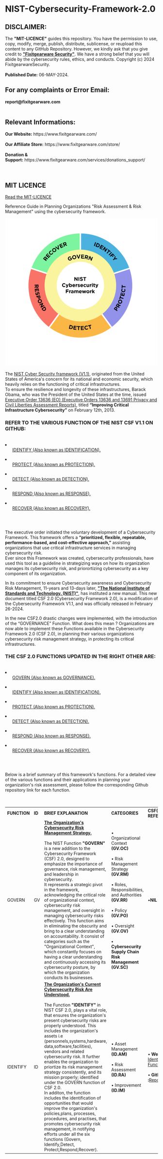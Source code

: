 # NIST-Cybersecurity-Framework-2.0

<h2>DISCLAIMER:</h2>
The <strong>"MIT-LICENCE"</strong> guides this repository. You have the permission to use, copy, modify, merge, publish, distribute, sublicense, or reupload this content to any GitHub Repository. However, we kindly ask that you give credit to <strong><a href="https://github.com/fixitgearware">"Fixitgearware Security"</a></strong>. We have a strong belief that you will abide by the cybersecurity rules, ethics, and conducts. 
Copyright (c) 2024 FixitgearwareSecurity.
<br><br>
<strong>Published Date:</strong>&nbsp;06-MAY-2024.
<br>
<h2>For any complaints or Error Email:</h2> <strong>report@fixitgearware.com</strong>
<br>

<br>
<h2>Relevant Informations:</h2> 
<strong>Our Website:</strong>&nbsp;<span>https://www.fixitgearware.com/</span>
<br><br>
<strong>Our Affiliate Store:</strong>&nbsp;<span>https://www.fixitgearware.com/store/</span>
<br><br>
<strong>Donation & Support:</strong>&nbsp;<span>https://www.fixitgearware.com/services/donations_support/</span>
<br><br>



<br>
<h2>MIT LICENCE</h2>
<a href="https://github.com/fixitgearware/NIST-Cybersecurity-Framework-2.0-/blob/main/LICENSE">Read the MIT-LICENCE</a>
<br>


Reference Guide in Planning Organizations "Risk Assessment &amp; Risk Management" using the cybersecurity framework.


![](assets/NIST-CF2.0.png)
<br>

The <a href="https://www.fixitgearware.com/cybsec-news/cyber-security/the-nist-cyber-security-framework/2023/09/07/">NIST Cyber Security framework (V1.1)</a>, originated from the United States of America's concern for its national and economic security, which heavily relies on the functioning of critical infrastructures. <br>To ensure the resilience and longevity of these infrastructures, Barack Obama, who was the President of the United States at the time, issued <a href="https://www.dhs.gov/publication/executive-orders-13636-and-13691-privacy-and-civil-liberties-assessment-reports#:~:text=Executive%20Order%2013636%2C%20Improving%20Critical,neutral%20cybersecurity%20framework%2C%20and%20to">Executive Order 13636 (EO) (Executive Orders 13636 and 13691 Privacy and Civil Liberties Assessment Reports)</a>, titled <strong>“Improving Critical Infrastructure Cybersecurity”</strong> on February 12th, 2013.<br>

<h3>REFER TO THE VARIOUS FUNCTION OF THE NIST CSF V1.1 ON GITHUB:</h3>
<br>
 
<li><ul><a href="https://github.com/fixitgearware/NIST-CYBERSECURITY-FRAMEWORK-V1.1/blob/main/IDENTIFY.md">IDENTIFY (Also known as  IDENTIFICATION).</a></ul></li> 

<li><ul><a href="https://github.com/fixitgearware/NIST-CYBERSECURITY-FRAMEWORK-V1.1/blob/main/PROTECT.md">PROTECT (Also known as PROTECTION).</a></ul></li> 

<li><ul><a href="https://github.com/fixitgearware/NIST-CYBERSECURITY-FRAMEWORK-V1.1/blob/main/DETECT.md">DETECT (Also known as DETECTION).</a></ul></li> 

<li><ul><a href="https://github.com/fixitgearware/NIST-CYBERSECURITY-FRAMEWORK-V1.1/blob/main/RESPOND.md">RESPOND (Also known as RESPONSE).</a></ul></li> 

<li><ul><a href="https://github.com/fixitgearware/NIST-CYBERSECURITY-FRAMEWORK-V1.1/blob/main/RECOVER.md">RECOVER (Also known as RECOVERY).</a></ul></li> 

<br><br>



The executive order initiated the voluntary development of a Cybersecurity Framework. This framework offers a <strong>“prioritized, flexible, repeatable, performance-based, and cost-effective approach,”</strong> assisting organizations that use critical infrastructure services in managing cybersecurity risk.
<br>
Ever since this Framework was created, cybersecurity professionals, have used this tool as a guideline in strategizing ways on how its organization manages its cybersecurity risk, and priorortizing cybersecurity as a key component of its organization. 

In its commitment to ensure Cybersecurity awareness and Cybersecurity Risk Management, 11-years and 13-days later, <strong><a href="https://www.nist.gov/">"The National Institute of Standards and Technology. (NIST)"</a></strong>, has instituted a new manual. This new document titled CSF 2.0 (Cybersecurity Framework 2.0), is a modification of the Cybersecurity Framework V1.1, and  was officially released in February 26-2024. 

In the new CSF2.0 drastic changes were implemented, with the introduction of the “GOVERNANCE” Function. What does this mean ? Organizations are now able to implement these Functions available in the Cybersecurity Framework  2.0 (CSF 2.0),  in planning their various organizations cybersecurity  risk management strategy, in protecting its critical infrastructures. 


<h3>THE CSF 2.0  FUNCTIONS UPDATED IN THE RIGHT OTHER ARE:</h3>
<br>
 
<li><ul><a href="https://github.com/fixitgearware/NIST-Cybersecurity-Framework-2.0-/blob/main/1.%20GOVERN.md">GOVERN (Also known as  GOVERNANCE).</a></ul></li>

<li><ul><a href="https://github.com/fixitgearware/NIST-Cybersecurity-Framework-2.0-/blob/main/2.%20IDENTIFY.md">IDENTIFY (Also known as  IDENTIFICATION).</a></ul></li> 

<li><ul><a href="https://github.com/fixitgearware/NIST-Cybersecurity-Framework-2.0-/blob/main/3.%20PROTECT.md">PROTECT (Also known as PROTECTION).</a></ul></li> 

<li><ul><a href="https://github.com/fixitgearware/NIST-Cybersecurity-Framework-2.0-/blob/main/4.%20DETECT.md">DETECT (Also known as DETECTION).</a></ul></li> 

<li><ul><a href="https://github.com/fixitgearware/NIST-Cybersecurity-Framework-2.0-/blob/main/5.%20RESPOND.md">RESPOND (Also known as RESPONSE).</a></ul></li> 

<li><ul><a href="https://github.com/fixitgearware/NIST-Cybersecurity-Framework-2.0-/blob/main/6.%20RECOVER.md">RECOVER (Also known as RECOVERY).</a></ul></li> 

<br><br>









Below is a brief summary of this framework's functions. For a detailed view of the various functions and their applications in planning your organization's risk assessment, please follow the corresponding Github repository link for each function.<br><br>
<br>
<table>
<tr>
<td><strong>FUNCTION</strong></td><td><strong>ID</strong></td><td><strong>BRIEF EXPLANATION</strong></td><td><strong>CATEGORIES</strong></td><td><strong>CSF(V1.1) REFERENCE</strong></td><td><strong>CATEGORY WITHDRAWN</strong></td><!--SUB-CATEGORY--><td><strong>NEW CATEGORY</strong></td>
</tr>



<!-- Here the Govern Function Code Begins.-->

<td>GOVERN</td><td> GV </td><td><ins><strong>The Organization's Cybersecurity Risk Management Strategy.</strong></ins><br><br>The NIST Function <strong>"GOVERN" </strong> is a new addition to the Cybersecurity Framework (CSF) 2.0, designed to emphasize the importance of governance, risk management, and leadership in cybersecurity.<br>
 It represents a strategic pivot in the framework, acknowledging the critical role of organizational context, cybersecurity risk management, and oversight in managing cybersecurity risks effectively. This function aims in eliminating the obscurity and bring to a clear understanding on accountability. It consist of categories such as the "Organizational Context", which constantly focuses on having a clear understanding and continuously accessing its cybersecurity posture, by which the organization conducts its businesses. 
 </td><td> &#x2022; Organizational Context<br><strong>(GV.OC)</strong><br><br> &#x2022; Risk Management Strategy<br><strong>(GV.RM)</strong><br><br>&#x2022; Roles, Responsibilities, and Authorities<br><strong>(GV.RR)</strong><br><br> &#x2022; Policy <br><strong>(GV.PO)</strong><br><br> &#x2022; Oversight <br><strong>(GV.OV)<br><br> &#x2022; Cybersecurity Supply Chain Risk Management <br><strong>(GV.SC)</strong><br></td><td>&#x2022;<strong>NIL</strong><br></td><td>&#x2022;<strong>NIL</strong><br></td><td>&#x2022;<strong>NIL</strong><br></td>  
</tr>
</tr>
</tr>

<!-- Here the Govern Function Code Ends.-->




<!-- Here the Identify Function Code Begins.-->


<!-- <td>&#x2022;<strong>GitHub<br>:</strong><a href="https://github.com/fixitgearware/NIST-CYBERSECURITY-FRAMEWORK-V1.1/blob/main/IDENTIFY.md" target="_blank">Repository</a><br></td> -->


<td> IDENTIFY</td><td> ID </td><td><ins><strong>The Organization's Current Cybersecurity Risk Are Understood.</strong></ins><br><br>The Function&nbsp;<strong>"IDENTIFY"</strong>&nbsp;in NIST CSF 2.0, plays a vital role, that ensures the organization's present cybersecurity risks are properly understood. This includes the organization's assets i.e (personnels,systems,hardware, data,software,facilities), vendors and related cybersecurity risk. It further enables the organization to priortize its risk management strategy consistently, and its mission properly; identified under the GOVERN function of CSF 2.0.<br> In additon, the function includes the identification of opportunities that would improve the organization's policies,plans, processes, procedures, and practises, that promotes cybersecurity risk management, in notifying efforts under all the six functions (Govern, Identify,Detect, <br>Protect,Respond,Recover). 
</td><td>&#x2022; Asset Management <br><strong>(ID.AM)</strong><br><br> &#x2022; Risk Assessment<br><strong>(ID.RA)</strong><br><br> &#x2022; Improvement<br><strong>(ID.IM)</strong><br></td><td>&#x2022; <strong>Website :</strong><br><a href="https://www.fixitgearware.com/cybsec-news/cyber-security/the-nist-framework-cheatsheet-for-identify/2023/09/11/" target="_blank">Identify Function.</a><br><br>&#x2022; <strong>GitHub<br>:</strong><a href="https://github.com/fixitgearware/NIST-CYBERSECURITY-FRAMEWORK-V1.1/blob/main/README.md" target="_blank">Repository</a><td>&#x2022;<strong>ID.BE</strong><br>&#x2022;Business Environment<br><br>&#x2022;<strong>ID.GV</strong><br>&#x2022;Governance<br><br>&#x2022;<strong>ID.RM</strong><br>&#x2022;Risk Management Strategy<br></td><td>&#x2022;<strong>ID.IM</strong><br><br>
 &#x2022;Impro-<br>vement.</td> 
</tr>
</tr>
</tr>

<!-- Here the Identify Function Code Ends.-->







</table>
